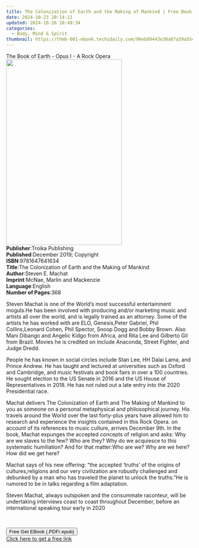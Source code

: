 ```yaml
---
title: The Colonization of Earth and the Making of Mankind | Free Book
date: 2024-10-23 20:14:11
updated: 2024-10-26 10:49:34
categories:
  - Body, Mind & Spirit
thumbnail: https://thmb-001-ebook.techidaily.com/96eb89443e30a87a39a55420d9f6c71b965bc940abcc4b24b666da33a6ae2983.jpg
---
```

<main id="book-container">
  <div class="flex flex-col">
    <div class="book-brief flex-1 py-6 px-4 sm:p-6 md:py-10 md:px-8">
      <!-- brief-->
      <div class="book-brief-main">
        The Book of Earth - Opus I - A Rock Opera
      </div>
    </div>
    <div
      class="book-meta-info flex-1 grid gap-4 col-start-1 col-end-3 row-start-1 sm:mb-6 sm:grid-cols-4 lg:gap-6 lg:col-start-2 lg:row-end-6 lg:row-span-6 lg:mb-0"
    >
      <div
        class="book-meta-info-left place-content-center mt-4 p-4 text-sm leading-6 col-start-2 col-span-2 dark:text-slate-400"
      >
        <img
          class="w-full h-500 object-cover rounded-lg sm:h-255 sm:col-span-2 lg:col-span-full"
          src="https://img-001-ebook.techidaily.com/6ccaf1cf297ce7bb2e01ab252ca5db71d53ce61c36fbeebc9e07370b10b3d70e.jpg"
          alt=""
          width="312"
          height="500"
        />
      </div>
      <div
        class="book-meta-info-right mt-2 col-start-1 row-start-2 col-span-3 self-center"
      >
        <!-- meta data  -->
        <div class="flex flex-col px-4 md:px-8">
          <div class="flex-1">
            <strong>Publisher</strong>:<span class="px-2"
              >Troika Publishing</span
            >
          </div>
          <div class="flex-1">
            <strong>Published</strong>:<span class="px-2"
              >December 2019; Copyright</span
            >
          </div>
          <div class="flex-1">
            <strong>ISBN</strong>:<span class="px-2">9781647641634</span>
          </div>
          <div class="flex-1">
            <strong>Title</strong>:<span class="px-2"
              >The Colonization of Earth and the Making of Mankind</span
            >
          </div>
          <div class="flex-1">
            <strong>Author</strong>:<span class="px-2">Steven E. Machat</span>
          </div>
          <div class="flex-1">
            <strong>Imprint</strong>:<span class="px-2"
              >McNae, Marlin and Mackenzie</span
            >
          </div>
          <div class="flex-1">
            <strong>Language</strong>:<span class="px-2">English</span>
          </div>
          <div class="flex-1">
            <strong>Number of Pages</strong>:<span class="px-2">368</span>
          </div>
        </div>
      </div>
    </div>
    <div class="book-description flex-1 py-6 px-4 sm:p-6 md:py-10 md:px-8">
      <div class="book-description-main">
        <div accordion-content="" id="description">
          <p>
            Steven Machat is one of the World’s most successful entertainment
            moguls.He has been involved with producing and/or marketing music
            and artists all over the world, and is legally trained as an
            attorney. Some of the artists he has worked with are ELO,
            Genesis,Peter Gabriel, Phil Collins,Leonard Cohen, Phil Spector,
            Snoop Dogg and Bobby Brown. Also Mani Dibango and Angelic Kidgo from
            Africa, and Rita Lee and Gilberto Gil from Brazil. Movies he is
            credited on include Anaconda, Street Fighter, and Judge Dredd.
          </p>
          <p>
            People he has known in social circles include Stan Lee, HH Dalai
            Lama, and Prince Andrew. He has taught and lectured at universities
            such as Oxford and Cambridge, and music festivals and book fairs in
            over a 100 countries. He sought election to the US Senate in 2016
            and the US House of Representatives in 2018. He has not ruled out a
            late entry into the 2020 Presidential race.
          </p>
          <p>
            Machat delivers The Colonization of Earth and The Making of Mankind
            to you as someone on a personal metaphysical and philosophical
            journey. His travels around the World over the last forty-plus years
            have allowed him to research and experience the insights contained
            in this Rock Opera. on account of its references to music culture,
            arrives December 9th. In the book, Machat expunges the accepted
            concepts of religion and asks: Why are we slaves to the few? Who are
            they? Why do we acquiesce to this systematic humiliation? And for
            that matter:Who are we? Why are we here? How did we get here?
          </p>
          <p>
            Machat says of his new offering: “the accepted ‘truths’ of the
            origins of cultures,religions and our very civilization are robustly
            challenged and debunked by a man who has traveled the planet to
            unlock the truths.”He is rumored to be in talks regarding a film
            adaptation.
          </p>
          <p>
            Steven Machat, always outspoken and the consummate raconteur, will
            be undertaking interviews coast to coast throughout December, before
            an international speaking tour early in 2020
          </p>
          <p>&nbsp;</p>
        </div>
        <div class="accordion-fader"></div>
      </div>
    </div>
    <div class="book-excerpts flex-1 py-6 px-4 sm:p-6 md:py-10 md:px-8"></div>
    <div
      class="book-about-author flex-1 py-6 px-4 sm:p-6 md:py-10 md:px-8"
    ></div>
    <div class="book-free-get flex-1 py-6 px-4 sm:p-6 md:py-10 md:px-8">
      <button
        id="btn-free-get"
        class="bg-blue-500 hover:bg-blue-700 text-white font-bold py-2 px-4 rounded"
      >
        Free Get EBook (.PDF/.epub)
      </button>
      <div id="countdown-display" class="px-2 text-lg mt-2"></div>
      <a
        id="free-link"
        class="hidden bg-blue-500 hover:bg-blue-700 text-white font-bold py-2 px-4 rounded"
        href="https://www.ebooks.com/en-us/book/209904672/the-colonization-of-earth-and-the-making-of-mankind/steven-e-machat/"
        target="_blank"
        >Click here to get a free link</a
      >
    </div>
    <script>
      let countdownTime = 0;
      let countdownInterval = null;
      document
        .getElementById('btn-free-get')
        .addEventListener('click', startCountdown);
      function startCountdown() {
        countdownTime = new Date().getTime() + 60000 * 3;
        countdownInterval = setInterval(updateCountdown, 1000);
        document.getElementById('btn-free-get').disabled = true;
        document
          .getElementById('btn-free-get')
          .classList.add('bg-gray-500', 'cursor-not-allowed');
      }
      function updateCountdown() {
        let currentTime = new Date().getTime();
        let timeLeft = countdownTime - currentTime;
        let secondsLeft = Math.floor(timeLeft / 1000);
        document.getElementById('countdown-display').innerHTML =
          `Remaining time: ${secondsLeft} seconds.`;
        if (secondsLeft <= 0) {
          clearInterval(countdownInterval);
          document.getElementById('btn-free-get').classList.add('hidden');
          document.getElementById('free-link').classList.remove('hidden');
          document.getElementById('countdown-display').innerHTML = '';
        }
      }
    </script>
  </div>
</main>
